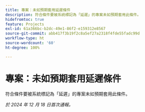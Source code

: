 ```yaml
---
title: 專案：未如預期套用延遲條件
description: 符合條件要被系統標記為「延遲」的專案未如預期套用此條件。
hidefromtoc: true
feature: Projects
exl-id: 61a366bc-b2dc-49e1-86f2-e159312e8567
source-git-commit: abb417f3b19f2c8a5ef27a2318f4fde55fadc99d
workflow-type: ht
source-wordcount: '60'
ht-degree: 100%

---
```


# 專案：未如預期套用延遲條件

符合條件要被系統標記為「延遲」的專案未如預期套用此條件。

_於 2024 年 12 月 18 日首次通報。_
